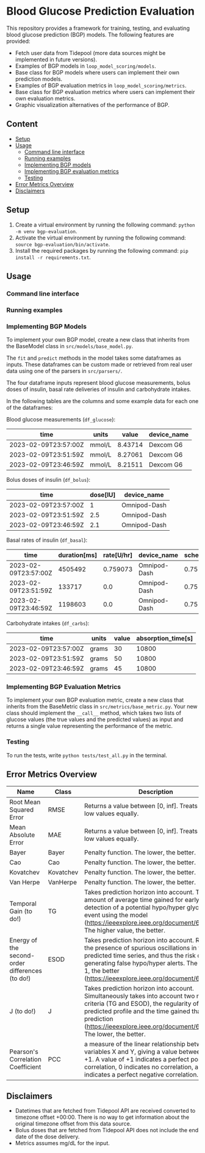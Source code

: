 # Blood Glucose Prediction Evaluation

This repository provides a framework for training, testing, and evaluating blood glucose prediction (BGP) models. The following features are provided:
* Fetch user data from Tidepool (more data sources might be implemented in future versions).
* Examples of BGP models in `loop_model_scoring/models`.
* Base class for BGP models where users can implement their own prediction models.
* Examples of BGP evaluation metrics in `loop_model_scoring/metrics`.
* Base class for BGP evaluation metrics where users can implement their own evaluation metrics.
* Graphic visualization alternatives of the performance of BGP.

## Content
* [Setup](#setup)
* [Usage](#usage)
  * [Command line interface](#command-line-interface)
  * [Running examples](#running-examples)
  * [Implementing BGP models](#implementing-bgp-models)
  * [Implementing BGP evaluation metrics](#implementing-bgp-evaluation-metrics)
  * [Testing](#testing)
* [Error Metrics Overview](#error-metrics-overview)
* [Disclaimers](#disclaimers)

## Setup
1. Create a virtual environment by running the following command: `python -m venv bgp-evaluation`.
2. Activate the virtual environment by running the following command: `source bgp-evaluation/bin/activate`.
3. Install the required packages by running the following command: `pip install -r requirements.txt`.

## Usage

### Command line interface

### Running examples

### Implementing BGP Models
To implement your own BGP model, create a new class that inherits from the BaseModel class in `src/models/base_model.py`. 

The `fit` and `predict` methods in the model takes some dataframes as inputs. These dataframes can be custom made or retrieved from real user data using one of the parsers in `src/parsers/`.

The four dataframe inputs represent blood glucose measurements, bolus doses of insulin, basal rate deliveries of insulin and carbohydrate intakes.

In the following tables are the columns and some example data for each one of the dataframes:

Blood glucose measurements (`df_glucose`):

| time                 | units  | value   | device_name |
|----------------------|--------|---------|-------------|
| 2023-02-09T23:57:00Z | mmol/L | 8.43714 | Dexcom G6   |
| 2023-02-09T23:51:59Z | mmol/L | 8.27061 | Dexcom G6   |
| 2023-02-09T23:46:59Z | mmol/L | 8.21511 | Dexcom G6   |

Bolus doses of insulin (`df_bolus`):

| time                 | dose[IU] | device_name  | 
|----------------------|----------|--------------|
| 2023-02-09T23:57:00Z | 1        | Omnipod-Dash |
| 2023-02-09T23:51:59Z | 2.5      | Omnipod-Dash |
| 2023-02-09T23:46:59Z | 2.1      | Omnipod-Dash |


Basal rates of insulin (`df_basal`):

| time                 | duration[ms] | rate[U/hr] | device_name   | scheduled_basal | delivery_type |
|----------------------|--------------|------------|---------------|-----------------|---------------|
| 2023-02-09T23:57:00Z | 4505492      | 0.759073   | Omnipod-Dash  | 0.75 IU/hr      | basal         |
| 2023-02-09T23:51:59Z | 133717       | 0.0        | Omnipod-Dash  | 0.75 IU/hr      | temp          | 
| 2023-02-09T23:46:59Z | 1198603      | 0.0        | Omnipod-Dash  | 0.75 IU/hr      | temp          |

Carbohydrate intakes (`df_carbs`):

| time                 | units  | value | absorption_time\[s] |
|----------------------|--------|-------|---------------------|
| 2023-02-09T23:57:00Z | grams  | 30    | 10800               |
| 2023-02-09T23:51:59Z | grams  | 50    | 10800               |
| 2023-02-09T23:46:59Z | grams  | 45    | 10800               |



### Implementing BGP Evaluation Metrics
To implement your own BGP evaluation metric, create a new class that inherits from the BaseMetric class in `src/metrics/base_metric.py`. Your new class should implement the `__call__` method, which takes two lists of glucose values (the true values and the predicted values) as input and returns a single value representing the performance of the metric.

### Testing
To run the tests, write `python tests/test_all.py` in the terminal.

## Error Metrics Overview

| Name                                            | Class     | Description                                                                                                                                                                                                                                                        |
|-------------------------------------------------|-----------|--------------------------------------------------------------------------------------------------------------------------------------------------------------------------------------------------------------------------------------------------------------------|
| Root Mean Squared Error                         | RMSE      | Returns a value between [0, inf]. Treats high and low values equally.                                                                                                                                                                                              | 
| Mean Absolute Error                             | MAE       | Returns a value between [0, inf]. Treats high and low values equally.                                                                                                                                                                                              | 
| Bayer                                           | Bayer     | Penalty function. The lower, the better.                                                                                                                                                                                                                           | 
| Cao                                             | Cao       | Penalty function. The lower, the better.                                                                                                                                                                                                                           | 
| Kovatchev                                       | Kovatchev | Penalty function. The lower, the better.                                                                                                                                                                                                                           | 
| Van Herpe                                       | VanHerpe  | Penalty function. The lower, the better.                                                                                                                                                                                                                           | 
| Temporal Gain (to do!)                          | TG        | Takes prediction horizon into account. The amount of average time gained for early detection of a potential hypo/hyper glycemia event using the model (https://ieeexplore.ieee.org/document/6157604). The higher value, the better.                                | 
| Energy of the second-order differences (to do!) | ESOD      | Takes prediction horizon into account. Reflects the presence of spurious oscillations in the predicted time series, and thus the risk of generating false hypo/hyper alerts. The closer to 1, the better (https://ieeexplore.ieee.org/document/6157604).           | 
| J (to do!)                                      | J         | Takes prediction horizon into account. Simultaneously takes into account two merit criteria (TG and ESOD), the regularity of the predicted profile and the time gained thanks to prediction (https://ieeexplore.ieee.org/document/6157604). The lower, the better. | 
| Pearson's Correlation Coefficient               | PCC       | a measure of the linear relationship between two variables X and Y, giving a value between -1 and +1. A value of +1 indicates a perfect positive correlation, 0 indicates no correlation, and -1 indicates a perfect negative correlation.                         | 

## Disclaimers
* Datetimes that are fetched from Tidepool API are received converted to timezone offset +00:00. There is no way to get information about the original timezone offset from this data source.
* Bolus doses that are fetched from Tidepool API does not include the end date of the dose delivery.
* Metrics assumes mg/dL for the input.

